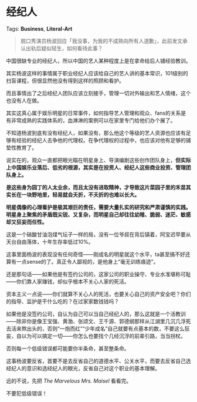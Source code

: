 # 经纪人

Tags: **Business**, **Literal-Art**

> 脱口秀演员杨波回应「我没事，为我的不成熟向所有人道歉」，此前发文承认出轨后疑似轻生，如何看待此事？



中国很缺专业的经纪人，所以中国的艺人某种程度上是在拿命给后人铺经验教训。

其实杨波这样的事情属于职业经纪人应该给自己的艺人讲的基本常识，101级别的扫盲课程，但很显然他没有得到这样的照顾和看护。

而且事情出了之后经纪人团队应该立刻接手，管理一切对外输出和艺人情绪，这个也没有人在做。

其实这真心属于娱乐明星的日常事件，如何指导艺人管理和观众、fans的关系是有非常成熟的实践体系的，血淋淋的案例可以在家里专门给他们办个展了。

不知道杨波到底有没有经纪人，如果没有，那么他这个等级的艺人资源也应该有足够有经验的经纪人去争他的代理权。在争代理权的过程中，也应该对他有足够的铺垫性教育了。

说实在的，观众一直都把眼光瞄在明星身上、导演编剧这些创作团队身上，**但实际上中国娱乐业落后、低劣的根源，其实是在投资人、经纪人这些商业投资、管理团队身上。**

**是这些身为园丁的人太业余，而且太没有进取精神，才导致这片菜园子里的禾苗其实长在一块野地里，轻易就会夭折，不夭折的也难以长大。**

**明星偶像的心理看护是极其艰巨的责任，需要大量扎实的研究和严肃谨慎的实践。明星身上聚焦的矛盾既尖锐、又复杂，而明星自己却往往幼稚、脆弱、迷茫、敏感却又狂妄而任性。**

这是一个硝酸甘油泡煤气坛子一样的局，没有一位爷叔在背后镇着，阿宝迟早要从天台自由落体，十年生存率低过10%。

这事里面杨波的表现没有任何奇怪——刚成名的明星就这个水平，ta甚至搞不好还算有一点sense的了。真正令人鄙视的，是他身上“毫无训练痕迹”。

还是那句话——如果他是有签约公司的，这家公司的职业操守、专业水准堪称可耻——你们靠人家赚钱，却似乎根本不关心人家的死活。

资本主义一点说——你们就算不关心人的死活，也要关心自己的资产安全吧？你们的指导、监护是干什么吃的？在过家家数钱钱吗？

如果他是没签约公司，自认为自己可以当自己经纪人的，那么这就是一个活教训——除非你是像王宝强、黄渤、张颂文、王千源、郭德纲那样从江湖里几沉几浮死去活来熬出头的，否则“一炮而红”“少年成名”自己就要有点基本的数，不要这么狂妄，自以为可以搞定一切——你怎么也要找个几经沉浮的前辈引路，当当拐杖。

否则每一个低级错误都可能要你半条命，甚至整条命。

这事杨波要反省，首要不是去反省自己的道德水平、公关水平，而要去反省自己选经纪人的意识和选经纪人的眼光，反省自己对这个职业的基本理解。

远的不说，先把 *The Marvelous Mrs. Maisel* 看看完。

不要犯低级错误！



